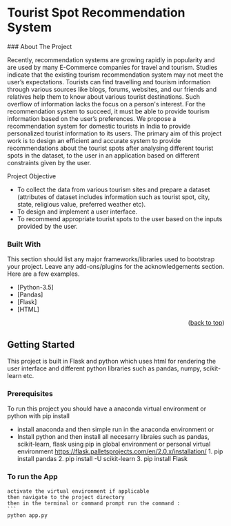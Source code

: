 <!-- ABOUT THE PROJECT -->
<h1>Tourist Spot Recommendation System</h1>
<p align="right" id="top"></p>
### About The Project

Recently, recommendation systems are growing rapidly in popularity and are used by many E-Commerce companies for travel and tourism. Studies indicate that the existing tourism recommendation system may not meet the user’s expectations. Tourists can find travelling and tourism information through various sources like blogs, forums, websites, and our friends and relatives help them to know about various tourist destinations. Such overflow of information lacks the focus on a person's interest.
For the recommendation system to succeed, it must be able to provide tourism information based on the user’s preferences. We propose a recommendation system for domestic tourists in India to provide personalized tourist information to its users. The primary aim of this project work is to design an efficient and accurate system to provide recommendations about the tourist spots after analysing different tourist spots in the dataset, to the user in an application based on different constraints given by the user.



Project Objective
* To collect the data from various tourism sites and prepare a dataset (attributes of dataset includes information such as tourist spot, city, state, religious value, preferred weather etc).
* To design and implement a user interface.
* To recommend appropriate tourist spots to the user based on the inputs provided by the user.




### Built With

This section should list any major frameworks/libraries used to bootstrap your project. Leave any add-ons/plugins for the acknowledgements section. Here are a few examples.

* [Python-3.5]
* [Pandas]
* [Flask]
* [HTML]

<p align="right">(<a href="#top">back to top</a>)</p>



<!-- GETTING STARTED -->
## Getting Started

This project is built in Flask and python which uses html for rendering the user interface and different python libraries such as pandas, numpy, scikit-learn etc.

### Prerequisites

To run this project you should have a anaconda virtual environment or python with pip install
* install anaconda and then simple run in the anaconda environment or
* Install python and then install all necesarry libraies such as pandas, scikit-learn, flask using pip in global environment or personal virtual environment https://flask.palletsprojects.com/en/2.0.x/installation/
        1. pip install pandas
        2. pip install -U scikit-learn
        3. pip install Flask


### To run the App
    activate the virtual environment if applicable
    then navigate to the project directory
    then in the terminal or command prompt run the command :
    ```
    python app.py
   ```




